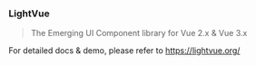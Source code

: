 ### LightVue

> The Emerging UI Component library for Vue 2.x & Vue 3.x

For detailed docs & demo, please refer to <https://lightvue.org/>
